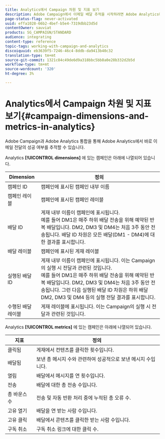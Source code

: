 ```yaml
---
title: Analytics에서 Campaign 차원 및 지표 보기
description: Adobe Campaign에서 이메일 배달 추적을 시작하려면 Adobe Analytics에서 찾을 수 있는 다양한 차원을 학습합니다.
page-status-flag: never-activated
uuid: effa1028-66b2-4bef-b5e4-7319dbb23d5d
contentOwner: sauviat
products: SG_CAMPAIGN/STANDARD
audience: integrating
content-type: reference
topic-tags: working-with-campaign-and-analytics
discoiquuid: eb3639f5-7246-46c4-8ddb-da9413b40c32
translation-type: tm+mt
source-git-commit: 1321c84c49de6d9a318bbc5bb8a0e28b332d2b5d
workflow-type: tm+mt
source-wordcount: '320'
ht-degree: 3%

---
```



# Analytics에서 Campaign 차원 및 지표 보기{#campaign-dimensions-and-metrics-in-analytics}

Adobe Campaign과 Adobe Analytics 통합을 통해 Adobe Analytics에서 바로 이메일 전달의 성공 여부를 추적할 수 있습니다.

Analytics **[!UICONTROL dimensions]** 에 있는 캠페인은 아래에 나열되어 있습니다.

<table> 
 <thead> 
  <tr> 
   <th> Dimension<br /> </th> 
   <th> 정의<br /> </th> 
  </tr> 
 </thead> 
 <tbody> 
  <tr> 
   <td> 캠페인 ID<br /> </td> 
   <td> 캠페인에 표시된 캠페인 내부 이름<br /> </td> 
  </tr> 
  <tr> 
   <td> 캠페인 레이블<br /> </td> 
   <td> 캠페인에 표시된 캠페인 레이블<br /> </td> 
  </tr> 
  <tr> 
   <td> 배달 ID<br /> </td> 
   <td> 게재 내부 이름이 캠페인에 표시됩니다.<br /> 예를 들어 DM1은 매주 하위 배달 전송을 위해 예약된 반복 배달입니다. DM2, DM3 및 DM4는 처음 3주 동안 전송됩니다. 배달 ID 차원은 모든 배달(DM1 - DM4)에 대한 결과를 표시합니다. <br /> </td> 
  </tr> 
  <tr> 
   <td> 배달 레이블<br /> </td> 
   <td> 캠페인에 표시된 게재 레이블<br /> </td> 
  </tr> 
  <tr> 
   <td> 실행된 배달 ID<br /> </td> 
   <td> 게재 내부 이름이 캠페인에 표시됩니다. 이는 Campaign의 실행 시 전달과 관련된 것입니다.<br /> 예를 들어 DM1은 매주 하위 배달 전송을 위해 예약된 반복 배달입니다. DM2, DM3 및 DM4는 처음 3주 동안 전송됩니다. 그런 다음 실행된 배달 ID 차원은 하위 배달 DM2, DM3 및 DM4 등의 실행 전달 결과를 표시합니다. <br /> </td> 
  </tr> 
  <tr> 
   <td> 수행된 배달 레이블<br /> </td> 
   <td> 게재 레이블에 표시됩니다. 이는 Campaign의 실행 시 전달과 관련된 것입니다.<br /> </td> 
  </tr> 
 </tbody> 
</table>

Analytics **[!UICONTROL metrics]** 에 있는 캠페인은 아래에 나열되어 있습니다.

<table> 
 <thead> 
  <tr> 
   <th> 지표<br /> </th> 
   <th> 정의<br /> </th> 
  </tr> 
 </thead> 
 <tbody> 
  <tr> 
   <td> 클릭됨<br /> </td> 
   <td> 게재에서 컨텐츠를 클릭한 횟수입니다.<br /> </td> 
  </tr> 
  <tr> 
   <td> 배달됨<br /> </td> 
   <td> 보낸 총 메시지 수와 관련하여 성공적으로 보낸 메시지 수입니다.<br /> </td> 
  </tr> 
  <tr> 
   <td> 열림<br /> </td> 
   <td> 배달에서 메시지를 연 횟수입니다.<br /> </td> 
  </tr> 
  <tr> 
   <td> 전송<br /> </td> 
   <td> 배달에 대한 총 전송 수입니다.<br /> </td> 
  </tr> 
  <tr> 
   <td> 총 바운스 수<br /> </td> 
   <td> 전송 및 자동 반환 처리 중에 누적된 총 오류 수.<br /> </td> 
  </tr> 
  <tr> 
   <td> 고유 열기<br /> </td> 
   <td> 배달을 연 받는 사람 수입니다.<br /> </td> 
  </tr> 
  <tr> 
   <td> 고유 클릭<br /> </td> 
   <td> 배달에서 콘텐츠를 클릭한 받는 사람 수입니다.<br /> </td> 
  </tr> 
  <tr> 
   <td> 구독 취소<br /> </td> 
   <td> 구독 취소 링크에 대한 클릭 수.<br /> </td> 
  </tr> 
 </tbody> 
</table>

